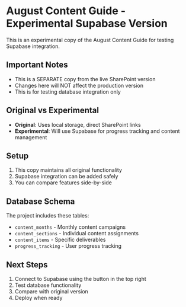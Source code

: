 # August Content Guide - Experimental Supabase Version

This is an experimental copy of the August Content Guide for testing Supabase integration.

## Important Notes

- This is a SEPARATE copy from the live SharePoint version
- Changes here will NOT affect the production version
- This is for testing database integration only

## Original vs Experimental

- **Original**: Uses local storage, direct SharePoint links  
- **Experimental**: Will use Supabase for progress tracking and content management

## Setup

1. This copy maintains all original functionality
2. Supabase integration can be added safely
3. You can compare features side-by-side

## Database Schema

The project includes these tables:
- `content_months` - Monthly content campaigns
- `content_sections` - Individual content assignments
- `content_items` - Specific deliverables
- `progress_tracking` - User progress tracking

## Next Steps

1. Connect to Supabase using the button in the top right
2. Test database functionality
3. Compare with original version
4. Deploy when ready
